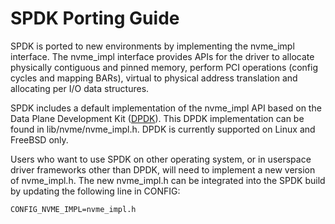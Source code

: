SPDK Porting Guide
==================

SPDK is ported to new environments by implementing the nvme_impl
interface.  The nvme_impl interface provides APIs for the driver
to allocate physically contiguous and pinned memory, perform PCI
operations (config cycles and mapping BARs), virtual to physical
address translation and allocating per I/O data structures.

SPDK includes a default implementation of the nvme_impl API based
on the Data Plane Development Kit ([DPDK](dpdk.org)).  This DPDK
implementation can be found in lib/nvme/nvme_impl.h.  DPDK is
currently supported on Linux and FreeBSD only.

Users who want to use SPDK on other operating system, or in
userspace driver frameworks other than DPDK, will need to implement
a new version of nvme_impl.h.  The new nvme_impl.h can be
integrated into the SPDK build by updating the following line
in CONFIG:

    CONFIG_NVME_IMPL=nvme_impl.h
